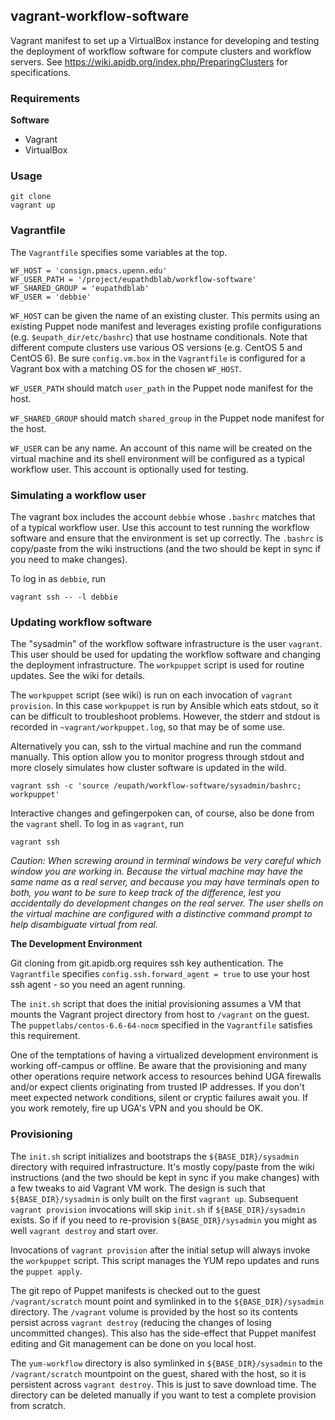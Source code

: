 ## vagrant-workflow-software

Vagrant manifest to set up a VirtualBox instance for developing and testing the deployment of workflow software for compute clusters and workflow servers. See https://wiki.apidb.org/index.php/PreparingClusters for specifications.

### Requirements

__Software__

- Vagrant
- VirtualBox


### Usage

    git clone 
    vagrant up

### Vagrantfile

The `Vagrantfile` specifies some variables at the top.

    WF_HOST = 'consign.pmacs.upenn.edu'
    WF_USER_PATH = '/project/eupathdblab/workflow-software'
    WF_SHARED_GROUP = 'eupathdblab'
    WF_USER = 'debbie'

`WF_HOST` can be given the name of an existing cluster. This permits using an existing Puppet node manifest and leverages existing profile configurations (e.g. `$eupath_dir/etc/bashrc`) that use hostname conditionals. Note that different compute clusters use various OS versions (e.g. CentOS 5 and CentOS 6). Be sure `config.vm.box` in the `Vagrantfile` is configured for a Vagrant box with a matching OS for the chosen `WF_HOST`.

`WF_USER_PATH` should match `user_path` in the Puppet node manifest for the host.

`WF_SHARED_GROUP` should match `shared_group` in the Puppet node manifest for the host.

`WF_USER` can be any name. An account of this name will be created on the virtual machine and its shell environment will be configured as a typical workflow user. This account is optionally used for testing.

### Simulating a workflow user

The vagrant box includes the account `debbie` whose `.bashrc` matches that of a typical workflow user. Use this account to test running the workflow software and ensure that the environment is set up correctly. The `.bashrc` is copy/paste from the wiki instructions (and the two should be kept in sync if you need to make changes).

To log in as `debbie`, run

    vagrant ssh -- -l debbie

### Updating workflow software

The "sysadmin" of the workflow software infrastructure is the user `vagrant`. This user should be used for updating the workflow software and changing the deployment infrastructure. The `workpuppet` script is used for routine updates. See the wiki for details.

The `workpuppet` script (see wiki) is run on each invocation of `vagrant provision`. In this case `workpuppet` is run by Ansible which eats stdout, so it can be difficult to troubleshoot problems. However, the stderr and stdout is recorded in `~vagrant/workpuppet.log`, so that may be of some use.

Alternatively you can, ssh to the virtual machine and run the command manually. This option allow you to monitor progress through stdout and more closely simulates how cluster software is updated in the wild.

    vagrant ssh -c 'source /eupath/workflow-software/sysadmin/bashrc; workpuppet'

Interactive changes and gefingerpoken can, of course, also be done from the `vagrant` shell. To log in as `vagrant`, run

    vagrant ssh

_Caution: When screwing around in terminal windows be very careful which window you are working in. Because the virtual machine may have the same name as a real server, and because you may have terminals open to both, you want to be sure to keep track of the difference, lest you accidentally do development changes on the real server. The user shells on the virtual machine are configured with a distinctive command prompt to help disambiguate virtual from real._

__The Development Environment__

Git cloning from git.apidb.org requires ssh key authentication. The `Vagrantfile` specifies `config.ssh.forward_agent = true` to use your host ssh agent - so you need an agent running.

The `init.sh` script that does the initial provisioning assumes a VM that mounts the Vagrant project directory from host to `/vagrant` on the guest. The `puppetlabs/centos-6.6-64-nocm` specified in the `Vagrantfile` satisfies this requirement.

One of the temptations of having a virtualized development environment is working off-campus or offline. Be aware that the provisioning and many other operations require network access to resources behind UGA firewalls and/or expect clients originating from trusted IP addresses. If you don't meet expected network conditions, silent or cryptic failures await you. If you work remotely, fire up UGA's VPN and you should be OK.


### Provisioning

The `init.sh` script initializes and bootstraps the `${BASE_DIR}/sysadmin` directory with required infrastructure. It's mostly copy/paste from the wiki instructions (and the two should be kept in sync if you make changes) with a few tweaks to aid Vagrant VM work. The design is such that `${BASE_DIR}/sysadmin` is only built on the first `vagrant up`. Subsequent `vagrant provision` invocations will skip `init.sh` if `${BASE_DIR}/sysadmin` exists. So if if you need to re-provision `${BASE_DIR}/sysadmin` you might as well `vagrant destroy` and start over.

Invocations of `vagrant provision` after the initial setup will always invoke the `workpuppet` script. This script manages the YUM repo updates and runs the `puppet apply`.

The git repo of Puppet manifests is checked out to the guest `/vagrant/scratch` mount point and symlinked in to the `${BASE_DIR}/sysadmin` directory. The `/vagrant` volume is provided by the host so its contents persist across `vagrant destroy` (reducing the changes of losing uncommitted changes). This also has the side-effect that Puppet manifest editing and Git management can be done on you local host.

The `yum-workflow` directory is also symlinked in `${BASE_DIR}/sysadmin` to the `/vagrant/scratch` mountpoint on the guest, shared with the host, so it is persistent across `vagrant destroy`. This is just to save download time. The directory can be deleted manually if you want to test a complete provision from scratch.
